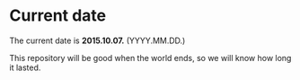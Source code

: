 # Current date

The current date is **2015.10.07.** (YYYY.MM.DD.)

This repository will be good when the world ends, so we will know how long it lasted.